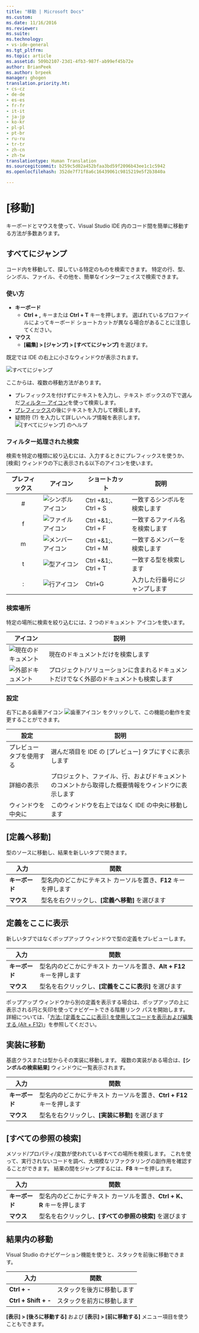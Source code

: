 ```yaml
---
title: "移動 | Microsoft Docs"
ms.custom: 
ms.date: 11/16/2016
ms.reviewer: 
ms.suite: 
ms.technology:
- vs-ide-general
ms.tgt_pltfrm: 
ms.topic: article
ms.assetid: 509b2107-23d1-4fb3-987f-ab99ef45b72e
author: BrianPeek
ms.author: brpeek
manager: ghogen
translation.priority.ht:
- cs-cz
- de-de
- es-es
- fr-fr
- it-it
- ja-jp
- ko-kr
- pl-pl
- pt-br
- ru-ru
- tr-tr
- zh-cn
- zh-tw
translationtype: Human Translation
ms.sourcegitcommit: b259c5d02a452bfaa3bd59f2096b43ee1c1c5942
ms.openlocfilehash: 352de7f71f8a6c16439061c9815219e5f2b3840a

---
```


# <a name="go-to"></a>[移動]
キーボードとマウスを使って、Visual Studio IDE 内のコード間を簡単に移動する方法が多数あります。

## <a name="go-to-all"></a>すべてにジャンプ
コード内を移動して、探している特定のものを検索できます。  特定の行、型、シンボル、ファイル、その他を、簡単なインターフェイスで検索できます。

### <a name="how-to-use"></a>使い方
* **キーボード**
  * **Ctrl + ,** キーまたは **Ctrl + T** キーを押します。  選ばれているプロファイルによってキーボード ショートカットが異なる場合があることに注意してください。
* **マウス**
  * **[編集] > [ジャンプ] > [すべてにジャンプ]** を選びます。

既定では IDE の右上に小さなウィンドウが表示されます。

![すべてにジャンプ](media/gotoall.png)

ここからは、複数の移動方法があります。
* プレフィックスを付けずにテキストを入力し、テキスト ボックスの下で選んだ[フィルター アイコン](#filtered-searches)を使って検索します。
* [プレフィックス](#filtered-searches)の後にテキストを入力して検索します。
* 疑問符 (?) を入力して詳しいヘルプ情報を表示します。
  ![[すべてにジャンプ] のヘルプ](media/gotoall_help.png)

### <a name="filtered-searches"></a>フィルター処理された検索
検索を特定の種類に絞り込むには、入力するときにプレフィックスを使うか、[検索] ウィンドウの下に表示される以下のアイコンを使います。

プレフィックス | アイコン | ショートカット | 説明
:----: | ---- | -------- | ---
#      | ![シンボル アイコン](media/gotoall_symbolicon.png) | Ctrl +&1;、Ctrl + S | 一致するシンボルを検索します
f      | ![ファイル アイコン](media/gotoall_fileicon.png)     | Ctrl +&1;、Ctrl + F | 一致するファイル名を検索します
m      | ![メンバー アイコン](media/gotoall_membericon.png) | Ctrl +&1;、Ctrl + M | 一致するメンバーを検索します
t      | ![型アイコン](media/gotoall_typeicon.png)     | Ctrl +&1;、Ctrl + T | 一致する型を検索します
:      | ![行アイコン](media/gotoall_lineicon.png)     | Ctrl+G         | 入力した行番号にジャンプします

### <a name="search-locations"></a>検索場所
特定の場所に検索を絞り込むには、2 つのドキュメント アイコンを使います。

アイコン | 説明
---- | ---
![現在のドキュメント](media/gotoall_currentdocument.png) | 現在のドキュメントだけを検索します
![外部ドキュメント](media/gotoall_external.png) | プロジェクト/ソリューションに含まれるドキュメントだけでなく外部のドキュメントも検索します

### <a name="settings"></a>設定
右下にある歯車アイコン ![歯車アイコン](media/gotoall_gear.png) をクリックして、この機能の動作を変更することができます。

設定 | 説明
------- | ---
プレビュー タブを使用する | 選んだ項目を IDE の [プレビュー] タブにすぐに表示します
詳細の表示    | プロジェクト、ファイル、行、およびドキュメントのコメントから取得した概要情報をウィンドウに表示します
ウィンドウを中央に   | このウィンドウを右上ではなく IDE の中央に移動します

## <a name="go-to-definition"></a>[定義へ移動]
型のソースに移動し、結果を新しいタブで開きます。

入力        | 関数 
------------ | ---
**キーボード** | 型名内のどこかにテキスト カーソルを置き、**F12** キーを押します
**マウス**    | 型名を右クリックし、**[定義へ移動]** を選びます

## <a name="peek-definition"></a>定義をここに表示
新しいタブではなくポップアップ ウィンドウで型の定義をプレビューします。

入力        | 関数 
------------ | ---
**キーボード** | 型名内のどこかにテキスト カーソルを置き、**Alt + F12** キーを押します
**マウス**    | 型名を右クリックし、**[定義をここに表示]** を選びます

ポップアップ ウィンドウから別の定義を表示する場合は、ポップアップの上に表示される円と矢印を使ってナビゲートできる階層リンク パスを開始します。  詳細については、「[方法: [定義をここに表示] を使用してコードを表示および編集する (Alt + F12)](how-to-view-and-edit-code-by-using-peek-definition-alt-plus-f12.md)」を参照してください。

## <a name="go-to-implementation"></a>実装に移動
基底クラスまたは型からその実装に移動します。  複数の実装がある場合は、**[シンボルの検索結果]** ウィンドウに一覧表示されます。

入力        | 関数 
------------ | ---
**キーボード** | 型名内のどこかにテキスト カーソルを置き、**Ctrl + F12** キーを押します
**マウス**    | 型名を右クリックし、**[実装に移動]** を選びます

## <a name="find-all-references"></a>[すべての参照の検索]
メソッド/プロパティ/変数が使われているすべての場所を検索します。  これを使って、実行されないコードを調べ、大規模なリファクタリングの副作用を確認することができます。  結果の間をジャンプするには、**F8** キーを押します。

入力        | 関数 
------------ | ---
**キーボード** | 型名内のどこかにテキスト カーソルを置き、**Ctrl + K、R** キーを押します
**マウス**    | 型名を右クリックし、**[すべての参照の検索]** を選びます

## <a name="navigating-results"></a>結果内の移動
Visual Studio のナビゲーション機能を使うと、スタックを前後に移動できます。

入力        | 関数 
------------ | ---
**Ctrl + -**          | スタックを後方に移動します
**Ctrl + Shift + -**    | スタックを前方に移動します

**[表示] > [後ろに移動する]** および **[表示] > [前に移動する]** メニュー項目を使うこともできます。


<!--HONumber=Feb17_HO4-->



